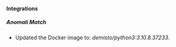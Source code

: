 #### Integrations
##### Anomali Match
- Updated the Docker image to: *demisto/python3:3.10.8.37233*.
